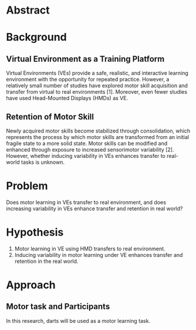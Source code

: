 # Abstract

# Background
## Virtual Environment as a Training Platform
Virtual Environments (VEs) provide a safe, realistic, and interactive learning environment with the opportunity for repeated practice. However, a relatively small number of studies have explored motor skill acquisition and transfer from virtual to real environments [1]. Moreover, even fewer studies have used Head-Mounted Displays (HMDs) as VE.

## Retention of Motor Skill
Newly acquired motor skills become stabilized through consolidation, which represents the process by which motor skills are transformed from an initial fragile state to a more solid state. Motor skills can be modified and enhanced through exposure to increased sensorimotor variability [2]. However, whether inducing variability in VEs enhances transfer to real-world tasks is unknown.


# Problem
Does motor learning in VEs transfer to real environment, and does increasing variability in VEs enhance transfer and retention in real world?

# Hypothesis
1. Motor learning in VE using HMD transfers to real environment.
2. Inducing variability in motor learning under VE enhances transfer and retention in the real world.

# Approach
## Motor task and Participants
In this research, darts will be used as a motor learning task.

